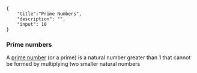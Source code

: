```javax-snippet
{
    "title":"Prime Numbers",
    "description": "",
    "input": 10
}
```
### Prime numbers
A [prime number](https://en.wikipedia.org/wiki/Prime_number) (or a prime) is a natural number greater than 1 that cannot be formed by multiplying two smaller natural numbers